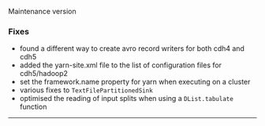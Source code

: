 Maintenance version

### Fixes

 * found a different way to create avro record writers for both cdh4 and cdh5
 * added the yarn-site.xml file to the list of configuration files for cdh5/hadoop2 
 * set the framework.name property for yarn when executing on a cluster
 * various fixes to `TextFilePartitionedSink` 
 * optimised the reading of input splits when using a `DList.tabulate` function
 
------ 
